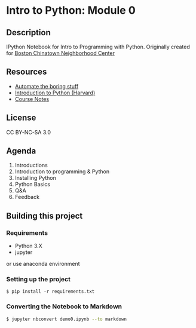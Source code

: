 # Intro to Python: Module 0

## Description

IPython Notebook for Intro to Programming with Python.
Originally created for [Boston Chinatown Neighborhood Center](https://bcnc.net)

## Resources
- [Automate the boring stuff](https://automatetheboringstuff.com)
- [Introduction to Python (Harvard)](https://tdc-www.harvard.edu/Python.pdf)
- [Course Notes](https://pages.nlouie.com/nlouie-python-course-0/src/demo0)

## License
CC BY-NC-SA 3.0

## Agenda 
1. Introductions
2. Introduction to programming & Python
4. Installing Python
5. Python Basics
6. Q&A
7. Feedback

## Building this project

### Requirements

- Python 3.X
- jupyter

or use anaconda environment

### Setting up the project
```
$ pip install -r requirements.txt
```

### Converting the Notebook to Markdown

```bash
$ jupyter nbconvert demo0.ipynb --to markdown
``` 
